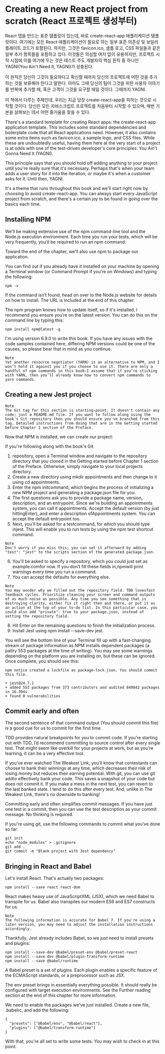 # Creating a new React project from scratch (React 프로젝트 생성부터)

React 앱을 만드는 표준 템플릿이 있는데, 바로 create-react-app 애플리케이션 템플릿이다. 여기에는 모든 React 애플리케이션이 필요로 하는 일부 표준 의존성 및 보일러 플레이트 코드가 포함된다. 하지만, 그것은 favicon.ico, 샘플 로고, CSS 파일들과 같은 일부 추가 항목들을 포함하고 있다. 이것들은 의심할 여지 없이 유용하지만, 프로젝트 시작 시점에 이를 여기에 두는 것은 테스트 주도 개발자의 핵심 원칙 중 하나인 YAGNI(You Ain't Need It, YAGNI)가 상충된다.

이 원칙은 당신이 그것이 필요하다고 확신할 때까지 당신의 프로젝트에 어떤 것을 추가하는 것을 보류해야 한다고 말한다. 아마도 그때 당신의 팀이 그것을 위한 사용자 이야기를 반복에 추가할 때, 혹은 고객이 그것을 요구할 때일 것이다. 그때까지 YAGNI.

이 책에서 다루는 주제인데, 우리는 지금 당장 create-react-app을 피하는 것으로 시작할 것이다. 당신은 모든 자바스크립트 프로젝트를 처음부터 시작할 수 있으며, 매번 기본을 살펴보는 데서 어떤 즐거움을 찾을 수 있다.

There's a standard template for creating React apps: the create-react-app application template. This includes some standard dependencies and boilerplate code that all React applications need. However, it also contains some extra items such as favicon.ico, a sample logo, and CSS files. While these are undoubtedly useful, having them here at the very start of a project is at odds with one of the test-driven developer's core principles: You Ain't Gonna Need It (YAGNI).

This principle says that you should hold off adding anything to your project until you're really sure that it's necessary. Perhaps that's when your team adds a user story for it into the iteration, or maybe it's when a customer asks for it. Until then, YAGNI.

It's a theme that runs throughout this book and we'll start right now by choosing to avoid create-react-app. You can always start every JavaScript project from scratch, and there's a certain joy to be found in going over the basics each time.

## Installing NPM

We’ll be making extensive use of the npm command-line tool and the Node.js execution environment. Each time you run your tests, which will be very frequently, you'll be required to run an npm command.

Toward the end of the chapter, we'll also use npm to package our application.

You can find out if you already have it installed on your machine by opening a Terminal window (or Command Prompt if you’re on Windows) and typing the following:

```
npm -v
```

If the command isn’t found, head on over to the Node.js website for details on how to install. The URL is included at the end of this chapter.

The npm program knows how to update itself, so if it's installed, I recommend you ensure you’re on the latest version. You can do this on the command line by typing this:

```
npm install npm@latest -g
```

I'm using version 6.9.0 to write this book. If you have any issues with the code samples contained here, differing NPM versions could be one of the causes, so please bear that in mind as you continue.

```
Note
Yet another resource negotiator (YARN) is an alternative to NPM, and I won’t hold it against you if you choose to use it. There are only a handful of npm commands in this book—I assume that if you’re sticking with YARN, then you’ll already know how to convert npm commands to yarn commands.
```

## Creating a new Jest project

```
Note
The Git tag for this section is starting-point. It doesn't contain any code; just a README.md file. If you want to follow along using the book's Git repository then you should ensure you've branched from this tag. Detailed instructions from doing that are in the Getting started before Chapter 1 section of the Preface.
```

Now that NPM is installed, we can create our project:

If you're following along with the book's Git 

1. repository, open a Terminal window and navigate to the repository directory that you cloned in the Getting started before Chapter 1 section of the Preface. Otherwise, simply navigate to your local projects directory.
2. Create a new directory using mkdir appointments and then change to it using cd appointments.
3. Enter the npm initcommand, which begins the process of initializing a new NPM project and generating a package.json file for you.
4. The first questions ask you to provide a package name, version, description, and an entrypoint. Since we're building an appointments system, you can call it appointments. Accept the default version (by just hittingEnter), and enter a description ofAppointments system. You can accept the default entrypoint too.
5. Next, you'll be asked for a testcommand, for which you should type injest. This will enable you to run tests by using the npm test shortcut command.

```
Note
Don't worry if you miss this; you can set it afterward by adding "test": "jest" to the scripts section of the generated package.json.
```

6. You'll be asked to specify a repository, which you could just set as example.comfor now. If you don’t fill these fields in,npmwill print warnings every time you run a command.
7. You can accept the defaults for everything else.

```
Note
You may wonder why we filled out the repository field. TDD lovesfast feedback cycles. Prioritize cleaning your screen and command outputs of as much noise as possible. Any time you see something that is destroying clarity, either fix it right then and there, or put it as an action at the top of your to-do list. In this particular case, you could also add "private": true to your package.json, instead of setting the repository field.
```

8. Hit Enter on the remaining questions to finish the initialization process.
9. Install Jest using npm install --save-dev jest.

You will see the bottom line of your Terminal fill up with a fast-changing stream of package information as NPM installs dependent packages (a paltry 553 packages at the time of writing). You may see some warnings depending on the platform you are installing on, but these can be ignored. Once complete, you should see this:

```
npm notice created a lockfile as package-lock.json. You should commit this file.

+ jest@24.7.1
+ added 553 packages from 373 contributors and audited 849842 packages in 16.304s
+ found 0 vulnerabilities
```

## Commit early and often

The second sentence of that command output (You should commit this file) is a good cue for us to commit for the first time.

TDD provides natural breakpoints for you to commit code. If you’re starting out with TDD, I’d recommend committing to source control after every single test. That might seem like overkill for your projects at work, but as you're learning, it can be a very effective tool.

If you've ever watched The Weakest Link, you'll know that contestants can choose to bank their winnings at any time, which decreases their risk of losing money but reduces their earning potential. With git, you can use git addto effectively bank your code. This saves a snapshot of your code but does not commit it. If you make a mess in the next test, you can revert to the last banked state. I tend to do this after every test. And, unlike in The Weakest Link, there's no downside to banking!

Committing early and often simplifies commit messages. If you have just one test in a commit, then you can use the test description as your commit message. No thinking is required.

If you're using git, use the following commands to commit what you’ve done so far:

```
git init
echo "node_modules" > .gitignore
git add .
git commit -m "Blank project with Jest dependency"
```

## Bringing in React and Babel

Let's install React. That's actually two packages:

```
npm install --save react react-dom
```

React makes heavy use of JavaScriptXML (JSX), which we need Babel to transpile for us. Babel also transpiles our modern ES6 and ES7 constructs for us.

```
Note
The following information is accurate for Babel 7. If you're using a later version, you may need to adjust the installation instructions accordingly.
```

Thankfully, Jest already includes Babel, so we just need to install presets and plugins:

```
npm install --save-dev @babel/preset-env @babel/preset-react
npm install --save-dev @babel/plugin-transform-runtime
npm install --save @babel/runtime
```

A Babel preset is a set of plugins. Each plugin enables a specific feature of the ECMAScript standards, or a preprocessor such as JSX.

The env preset brings in essentially everything possible. It should really be configured with target execution environments. See the Further reading section at the end of this chapter for more information.

We need to enable the packages we've just installed. Create a new file, .babelrc, and add the following:

```
{
  "presets": ["@babel/env", "@babel/react"],
  "plugins": ["@babel/transform-runtime"]
}
```

With that, you're all set to write some tests. You may wish to check in at this point.